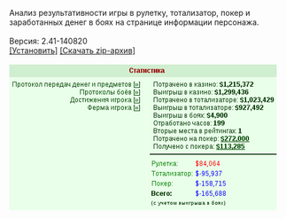 Анализ результативности игры в рулетку, тотализатор, покер и заработанных денег в боях на странице информации персонажа.
<br>
<br>
Версия: 2.41-140820
<br>
[[Установить]](https://raw.githubusercontent.com/MyRequiem/comfortablePlayingInGW/master/separatedScripts/GameMania/gameMania.user.js) [[Скачать zip-архив]](https://raw.githubusercontent.com/MyRequiem/comfortablePlayingInGW/master/separatedScripts/GameMania/gameMania.user.js.zip)
<br>
<br>
![GameMania](https://raw.githubusercontent.com/MyRequiem/comfortablePlayingInGW/master/imgs/GameMania/screen.png)
<br>
